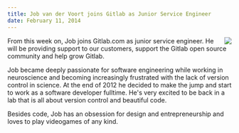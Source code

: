 ```yaml
---
title: Job van der Voort joins Gitlab as Junior Service Engineer
date: February 11, 2014
---
```

<img src="/images/team/picture_job.png" style="float: right; margin-left: 15px;">

From this week on, Job joins Gitlab.com as junior service engineer. He will be providing support to our customers, support the Gitlab open source community and help grow Gitlab.

Job became deeply passionate for software engineering while working in neuroscience and becoming increasingly frustrated with the lack of version control in science. At the end of 2012 he decided to make the jump and start to work as a software developer fulltime. He's very excited to be back in a lab that is all about version control and beautiful code.

Besides code, Job has an obsession for design and entrepreneurship and loves to play videogames of any kind. 


